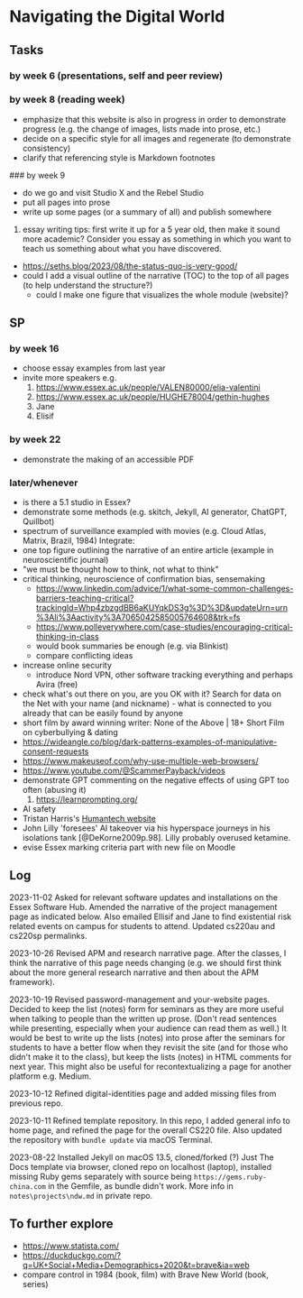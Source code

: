 # Navigating the Digital World
## Tasks
### by week 6 (presentations, self and peer review)

### by week 8 (reading week)
- emphasize that this website is also in progress in order to demonstrate progress (e.g. the change of images, lists made into prose, etc.)
- decide on a specific style for all images and regenerate (to demonstrate consistency)
- clarify that referencing style is Markdown footnotes

### by week 9
- do we go and visit Studio X and the Rebel Studio 
- put all pages into prose
- write up some pages (or a summary of all) and publish somewhere
1. essay writing tips: first write it up for a 5 year old, then make it sound more academic? Consider you essay as something in which you want to teach us something about what you have discovered. 
- https://seths.blog/2023/08/the-status-quo-is-very-good/
- could I add a visual outline of the narrative (TOC) to the top of all pages (to help understand the structure?)
  - could I make one figure that visualizes the whole module (website)?

## SP
### by week 16
- choose essay examples from last year
- invite more speakers e.g. 
   1. https://www.essex.ac.uk/people/VALEN80000/elia-valentini
   2. https://www.essex.ac.uk/people/HUGHE78004/gethin-hughes
   3. Jane
   4. Elisif
### by week 22
- demonstrate the making of an accessible PDF


### later/whenever 
- is there a 5.1 studio in Essex?
- demonstrate some methods (e.g. skitch, Jekyll, AI generator, ChatGPT, Quillbot)
- spectrum of surveillance exampled with movies (e.g. Cloud Atlas, Matrix, Brazil, 1984)
Integrate:  
- one top figure outlining the narrative of an entire article (example in neuroscientific journal)
- "we must be thought how to think, not what to think"
- critical thinking, neuroscience of confirmation bias, sensemaking
   - https://www.linkedin.com/advice/1/what-some-common-challenges-barriers-teaching-critical?trackingId=Whp4zbzgdBB6aKUYqkDS3g%3D%3D&updateUrn=urn%3Ali%3Aactivity%3A7065042585005764608&trk=fs
   - https://www.polleverywhere.com/case-studies/encouraging-critical-thinking-in-class
   - would book summaries be enough (e.g. via Blinkist)
   - compare conflicting ideas 
- increase online security
   - introduce Nord VPN, other software tracking everything and perhaps Avira (free)
 - check what's out there on you, are you OK with it? Search for data on the Net with your name (and nickname) - what is connected to you already that can be easily found by anyone
 - short film by award winning writer: None of the Above | 18+ Short Film on cyberbullying & dating
 - https://wideangle.co/blog/dark-patterns-examples-of-manipulative-consent-requests
 - https://www.makeuseof.com/why-use-multiple-web-browsers/
 - https://www.youtube.com/@ScammerPayback/videos
- demonstrate GPT commenting on the negative effects of using GPT too often (abusing it)
   1. https://learnprompting.org/
- AI safety
- Tristan Harris's [Humantech website](https://www.humanetech.com/)
- John Lilly 'foresees' AI takeover via his hyperspace journeys in his isolations tank [@DeKorne2009p.98]. Lilly probably overused ketamine.
- evise Essex marking criteria part with new file on Moodle

## Log
2023-11-02 Asked for relevant software updates and installations on the Essex Software Hub. Amended the narrative of the project management page as indicated below. Also emailed Ellisif and Jane to find existential risk related events on campus for students to attend. Updated cs220au and cs220sp permalinks.

2023-10-26 Revised APM and research narrative page. After the classes, I think the narrative of this page needs changing (e.g. we should first think about the more general research narrative and then about the APM framework).

2023-10-19 Revised password-management and your-website pages. Decided to keep the list (notes) form for seminars as they are more useful when talking to people than the written up prose. (Don't read sentences while presenting, especially when your audience can read them as well.) It would be best to write up the lists (notes) into prose after the seminars for students to have a better flow when they revisit the site (and for those who didn't make it to the class), but keep the lists (notes) in HTML comments for next year. This might also be useful for recontextualizing a page for another platform e.g. Medium.

2023-10-12 Refined digital-identities page and added missing files from previous repo.

2023-10-11 Refined template repository. In this repo, I added general info to home page, and refined the page for the overall CS220 file. Also updated the repository with `bundle update` via macOS Terminal.

2023-08-22 Installed Jekyll on macOS 13.5, cloned/forked (?) Just The Docs template via browser, cloned repo on localhost (laptop), installed missing Ruby gems separately with source being `https://gems.ruby-china.com` in the Gemfile, as bundle didn't work. More info in `notes\projects\ndw.md` in private repo. 

## To further explore
- https://www.statista.com/
- https://duckduckgo.com/?q=UK+Social+Media+Demographics+2020&t=brave&ia=web
- compare control in 1984 (book, film) with Brave New World (book, series)